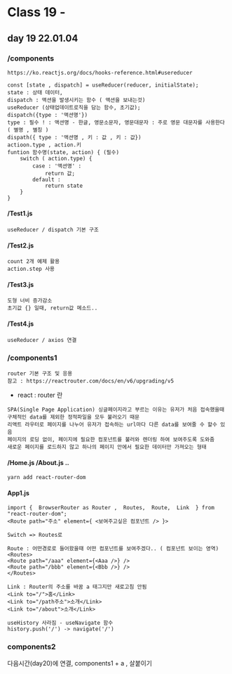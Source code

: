 # Class 19 - 

## day 19 22.01.04
### /components
```
https://ko.reactjs.org/docs/hooks-reference.html#usereducer

const [state , dispatch] = useReducer(reducer, initialState);
state : 상태 데이터,
dispatch : 액션을 발생시키는 함수 ( 액션을 보내는것)
useReducer (상태업데이트로직을 담는 함수, 초기값);
dispatch({type : '액션명'})
type : 필수 ! : 액션명 - 한글, 영문소문자, 영문대문자 : 주로 영문 대문자를 사용한다  ( 별명 , 별칭 )
dispath({ type : '액션명 , 키 : 값 , 키 : 값})
actioon.type , action.키
funtion 함수명(state, action) { (필수)
    switch ( action.type) {
        case : '액션명' : 
            return 값;
        default : 
            return state
    }    
}
```
#### /Test1.js 
```
useReducer / dispatch 기본 구조
```
#### /Test2.js 
```
count 2개 예제 활용
action.step 사용
```
#### /Test3.js 
```
도형 너비 증가감소
초기값 {} 일때, return값 메소드..
```
#### /Test4.js 
```
useReducer / axios 연결
```
### /components1
```
router 기본 구조 및 응용
참고 : https://reactrouter.com/docs/en/v6/upgrading/v5
```
- react : router 란 
```
SPA(Single Page Application) 싱글페이지라고 부르는 이유는 유저가 처음 접속했을때 구체적인 data를 제외한 정적파일을 모두 불러오기 때문 
리액트 라우터로 페이지를 나누어 유저가 접속하는 url마다 다른 data를 보여줄 수 할수 있음
페이지의 로딩 없이, 페이지에 필요한 컴포넌트를 불러와 렌더링 하여 보여주도록 도와줌
새로운 페이지를 로드하지 않고 하나의 페이지 안에서 필요한 데이터만 가져오는 형태
```
#### /Home.js /About.js ..
```
yarn add react-router-dom 
```
#### App1.js
```
import {  BrowserRouter as Router ,  Routes,  Route,  Link  } from "react-router-dom";
<Route path="주소" element={ <보여주고싶은 컴포넌트 /> }>

Switch => Routes로 

Route : 어떤경로로 들어왔을때 어떤 컴포넌트를 보여주겠다.. ( 컴포넌트 보이는 영역) 
<Routes>
<Route path="/aaa" element={<Aaa />} />
<Route path="/bbb" element={<Bbb />} />
</Routes>

Link : Router의 주소를 바꿈 a 태그지만 새로고침 안됨
<Link to="/">홈</Link>
<Link to="/path주소">소개</Link>
<Link to="/about">소개</Link>

useHistory 사라짐 - useNavigate 함수
history.push('/') -> navigate('/')
```

### components2
다음시간(day20)에 연결, components1 + a , 살붙이기


